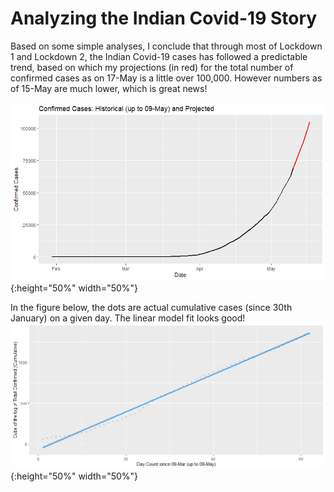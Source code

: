 # Analyzing the Indian Covid-19 Story

Based on some simple analyses, I conclude that through most of Lockdown 1 and Lockdown 2, the Indian Covid-19 cases has followed a predictable trend, based on which my projections (in red) for the total number of confirmed cases as on 17-May is a little over 100,000. However numbers as of 15-May are much lower, which is great news!

![](output/plots/plot_01.png){:height="50%" width="50%"}

In the figure below, the dots are actual cumulative cases (since 30th January) on a given day. The linear model fit looks good!
![](output/plots/plot_02.png){:height="50%" width="50%"}